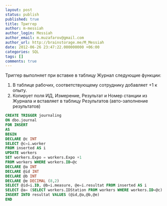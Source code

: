 ```yaml
---
layout: post
status: publish
published: true
title: Триггер
author: m-messiah
author_login: Messiah
author_email: m.muzafarov@gmail.com
author_url: http://brainstorage.me/M_Messiah
date: 2012-06-26 23:47:22.000000000 +06:00
categories: SQL
tags: []
comments: true
---
```

Триггер выполняет при вставке в таблицу Журнал следующие функции:

1.  В таблице рабочих, соответствующему сотруднику добавляет +1 к опыту.
2.  Копирует поля ИД, Измерение, Результат и Номер станции из Журнала и вставляет в таблицу Результатов (авто-заполнение результатов)

```sql
CREATE TRIGGER journaling
ON dbo.journal
FOR INSERT
AS
BEGIN
DECLARE @c INT
SELECT @c=i.worker
FROM inserted AS i
UPDATE workers
SET workers.Expo = workers.Expo +1
FROM workers WHERE workers.ID=@c
DECLARE @a INT
DECLARE @id INT
DECLARE @b INT
DECLARE @e DECIMAL (8,2)
SELECT @id=i.ID, @b=i.measure, @e=i.resultat FROM inserted AS i
SELECT @a= (SELECT workers.IDStation FROM workers WHERE workers.ID=@c)
INSERT INTO resultat VALUES (@id,@a,@b,@e)
END
```

